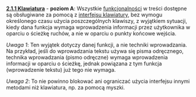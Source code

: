 [**2.1.1 Klawiatura**](https://wcag.lepszyweb.pl/#keyboard) - **poziom A**: Wszystkie <a href="#" data-toggle="tooltip" data-original-title="{{site.data.glossary.funkcjonalnosc | strip_html | replace: '*', ''}}">funkcjonalności</a> w treści dostępne są obsługiwane za pomocą z <a href="#" data-toggle="tooltip" data-original-title="{{site.data.glossary.interfejs_klawiaturowy | strip_html | replace: '*', ''}}">interfejsu klawiatury</a>, bez wymogu określonego czasu użycia poszczególnych klawiszy, z wyjątkiem sytuacji, kiedy dana funkcja wymaga wprowadzenia informacji przez użytkownika w oparciu o ścieżkę ruchów, a nie w oparciu o punkty końcowe wejścia.

*Uwaga 1*: Ten wyjątek dotyczy danej funkcji, a nie techniki wprowadzania. Na przykład, jeśli do wprowadzania tekstu używa się pisma odręcznego, technika wprowadzania (pismo odręczne) wymaga wprowadzenia informacji w oparciu o ścieżkę, jednak powiązana z tym funkcja (wprowadzenie tekstu) już tego nie wymaga.

*Uwaga 2*: To nie powinno blokować ani ograniczać użycia interfejsu innymi metodami niż klawiatura, np. za pomocą myszki.